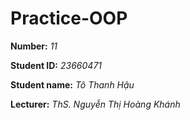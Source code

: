 # Practice-OOP

**Number:** *11*

**Student ID:** *23660471*

**Student name:** *Tô Thanh Hậu*

**Lecturer:** *ThS. Nguyễn Thị Hoàng Khánh*



